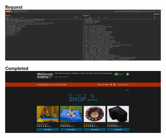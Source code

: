 **Request**  
![Intercepted Request](https://github.com/Harbeer-Singh/Portswigger-Labs/blob/main/PATH%20TRAVERSAL/LAB-6/images/1.png)

**Completed**  
![Response](https://github.com/Harbeer-Singh/Portswigger-Labs/blob/main/PATH%20TRAVERSAL/LAB-6/images/2.png)


